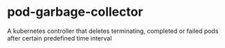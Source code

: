 # pod-garbage-collector
A kubernetes controller that deletes terminating, completed or failed pods after certain predefined time interval
